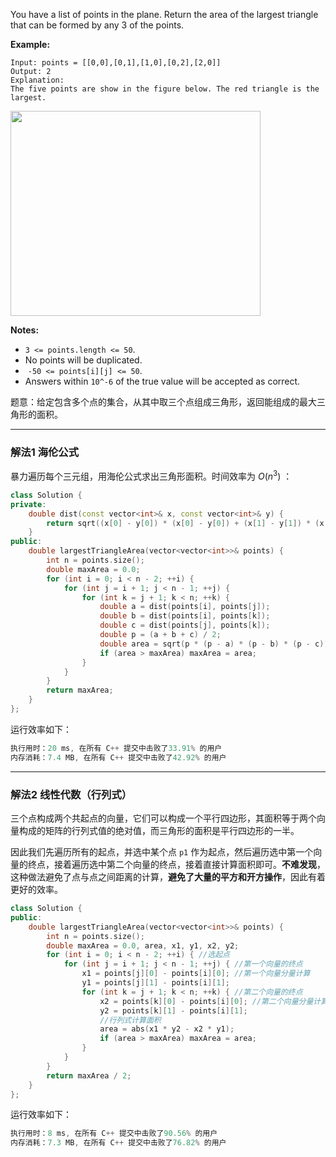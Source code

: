 <p>You have a list of points in the plane. Return the area of the largest triangle that can be formed by any 3 of the points.</p>

 <strong>Example:</strong>

```clike
Input: points = [[0,0],[0,1],[1,0],[0,2],[2,0]]
Output: 2
Explanation: 
The five points are show in the figure below. The red triangle is the largest.
```

 
<p><img style="height:328px; width:400px" src="https://s3-lc-upload.s3.amazonaws.com/uploads/2018/04/04/1027.png" alt=""></p>

<p><strong>Notes: </strong></p>

<ul>
	<li><code>3 &lt;= points.length &lt;= 50</code>.</li>
	<li>No points will be duplicated.</li>
	<li>&nbsp;<code>-50 &lt;= points[i][j] &lt;= 50</code>.</li>
	<li>Answers within&nbsp;<code>10^-6</code>&nbsp;of the true value will be accepted as correct.</li>
</ul>
 
题意：给定包含多个点的集合，从其中取三个点组成三角形，返回能组成的最大三角形的面积。


---
### 解法1 海伦公式
暴力遍历每个三元组，用海伦公式求出三角形面积。时间效率为 $O(n^3)$ ：
```cpp
class Solution {
private:
    double dist(const vector<int>& x, const vector<int>& y) {
        return sqrt((x[0] - y[0]) * (x[0] - y[0]) + (x[1] - y[1]) * (x[1] - y[1]));
    }
public:
    double largestTriangleArea(vector<vector<int>>& points) {
        int n = points.size();
        double maxArea = 0.0;
        for (int i = 0; i < n - 2; ++i) {
            for (int j = i + 1; j < n - 1; ++j) {
                for (int k = j + 1; k < n; ++k) {
                    double a = dist(points[i], points[j]);
                    double b = dist(points[i], points[k]);
                    double c = dist(points[j], points[k]);
                    double p = (a + b + c) / 2;
                    double area = sqrt(p * (p - a) * (p - b) * (p - c));
                    if (area > maxArea) maxArea = area;
                }
            }
        }
        return maxArea;
    }
};
```
运行效率如下：
```cpp
执行用时：20 ms, 在所有 C++ 提交中击败了33.91% 的用户
内存消耗：7.4 MB, 在所有 C++ 提交中击败了42.92% 的用户
```
---
### 解法2 线性代数（行列式）
三个点构成两个共起点的向量，它们可以构成一个平行四边形，其面积等于两个向量构成的矩阵的行列式值的绝对值，而三角形的面积是平行四边形的一半。

因此我们先遍历所有的起点，并选中某个点 `p1` 作为起点，然后遍历选中第一个向量的终点，接着遍历选中第二个向量的终点，接着直接计算面积即可。**不难发现**，这种做法避免了点与点之间距离的计算，**避免了大量的平方和开方操作**，因此有着更好的效率。
```cpp
class Solution { 
public:
    double largestTriangleArea(vector<vector<int>>& points) {
        int n = points.size();
        double maxArea = 0.0, area, x1, y1, x2, y2;
        for (int i = 0; i < n - 2; ++i) { //选起点
            for (int j = i + 1; j < n - 1; ++j) { //第一个向量的终点
                x1 = points[j][0] - points[i][0]; //第一个向量分量计算
                y1 = points[j][1] - points[i][1];
                for (int k = j + 1; k < n; ++k) { //第二个向量的终点
                    x2 = points[k][0] - points[i][0]; //第二个向量分量计算
                    y2 = points[k][1] - points[i][1];
                    //行列式计算面积
                    area = abs(x1 * y2 - x2 * y1);
                    if (area > maxArea) maxArea = area; 
                }
            }
        }
        return maxArea / 2;
    }
}; 
```
运行效率如下：
```cpp
执行用时：8 ms, 在所有 C++ 提交中击败了90.56% 的用户
内存消耗：7.3 MB, 在所有 C++ 提交中击败了76.82% 的用户
```
